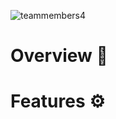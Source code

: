 ![teammembers4](https://github.com/mbNoMixup/How-Did-Dinosaurs-Extinct/assets/88970246/b9e0ba5f-931b-4088-a602-9e9e21fd3fa1)

# Overview 📝


# Features ⚙️
